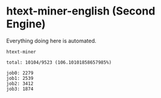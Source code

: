 # htext-miner-english (Second Engine)

Everything doing here is automated.

```
htext-miner

total: 10104/9523 (106.10101858657985%)

job0: 2279
job1: 2539
job2: 3412
job3: 1874
```